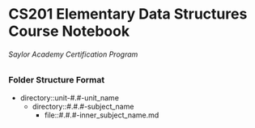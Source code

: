 # CS201 Elementary Data Structures Course Notebook

###### Saylor Academy Certification Program

### Folder Structure Format

- directory::unit-#.#-unit_name
  - directory::#.#.#-subject_name
    - file::#.#.#-inner_subject_name.md
